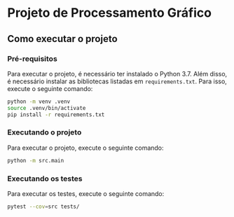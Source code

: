 # Projeto de Processamento Gráfico


## Como executar o projeto

### Pré-requisitos

Para executar o projeto, é necessário ter instalado o Python 3.7. Além disso, é necessário instalar as bibliotecas listadas em `requirements.txt`. Para isso, execute o seguinte comando:

```bash
python -m venv .venv
source .venv/bin/activate
pip install -r requirements.txt
```

### Executando o projeto

Para executar o projeto, execute o seguinte comando:

```bash
python -m src.main
```

### Executando os testes

Para executar os testes, execute o seguinte comando:

```bash
pytest --cov=src tests/
```